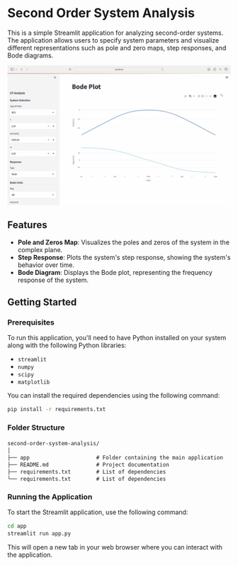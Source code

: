 # Second Order System Analysis

This is a simple Streamlit application for analyzing second-order systems. The application allows users to specify system parameters and visualize different representations such as pole and zero maps, step responses, and Bode diagrams.

![App Screenshot](screenshot.jpg)

## Features

- **Pole and Zeros Map**: Visualizes the poles and zeros of the system in the complex plane.
- **Step Response**: Plots the system's step response, showing the system's behavior over time.
- **Bode Diagram**: Displays the Bode plot, representing the frequency response of the system.

## Getting Started

### Prerequisites

To run this application, you'll need to have Python installed on your system along with the following Python libraries:

- `streamlit`
- `numpy`
- `scipy`
- `matplotlib`

You can install the required dependencies using the following command:

```bash
pip install -r requirements.txt
```

### Folder Structure

```
second-order-system-analysis/
│
├── app                     # Folder containing the main application
├── README.md               # Project documentation
├── requirements.txt        # List of dependencies
└── requirements.txt        # List of dependencies
```


### Running the Application

To start the Streamlit application, use the following command:

```bash
cd app
streamlit run app.py
```

This will open a new tab in your web browser where you can interact with the application.